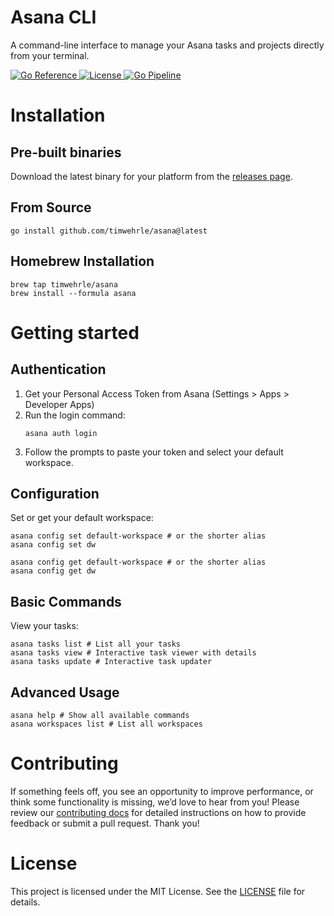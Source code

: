 # Asana CLI

A command-line interface to manage your Asana tasks and projects directly from your terminal.

<div>
    <a href="https://pkg.go.dev/github.com/timwehrle/asana">
        <img src="https://pkg.go.dev/badge/github.com/timwehrle/asana.svg" alt="Go Reference">
    </a>
    <a href="https://github.com/timwehrle/asana/blob/main/LICENSE">
        <img src="https://img.shields.io/badge/license-MIT-blue.svg" alt="License">
    </a>
   <a href="https://github.com/timwehrle/asana/actions/workflows/go.yml">
      <img src="https://github.com/timwehrle/asana/actions/workflows/go.yml/badge.svg" alt="Go Pipeline">
   </a>
</div>

# Installation

## Pre-built binaries

Download the latest binary for your platform from the [releases page](https://github.com/timwehrle/asana/releases).

## From Source

```shell
go install github.com/timwehrle/asana@latest
```

## Homebrew Installation

```shell
brew tap timwehrle/asana
brew install --formula asana
```

# Getting started

## Authentication

1. Get your Personal Access Token from Asana (Settings > Apps > Developer Apps)
2. Run the login command:
   ```shell
   asana auth login
   ```
3. Follow the prompts to paste your token and select your default workspace.

## Configuration

Set or get your default workspace:

```shell
asana config set default-workspace # or the shorter alias
asana config set dw

asana config get default-workspace # or the shorter alias
asana config get dw
```

## Basic Commands

View your tasks:

```shell
asana tasks list # List all your tasks
asana tasks view # Interactive task viewer with details
asana tasks update # Interactive task updater
```

## Advanced Usage

```shell
asana help # Show all available commands
asana workspaces list # List all workspaces
```

# Contributing

If something feels off, you see an opportunity to improve performance, or think some
functionality is missing, we’d love to hear from you! Please review our [contributing docs][contributing] for
detailed instructions on how to provide feedback or submit a pull request. Thank you!

# License

This project is licensed under the MIT License. See the [LICENSE][license] file for details.

[contributing]: ./.github/CONTRIBUTING.md
[license]: ./LICENSE

